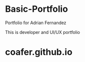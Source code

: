 # Basic-Portfolio

Portfolio for Adrian Fernandez

This is developer and UI/UX portfolio

# coafer.github.io
